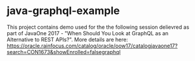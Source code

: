 # java-graphql-example
This project contains demo used for the the following session delievred as part of JavaOne 2017 - "When Should You Look at GraphQL as an Alternative to REST APIs?". More details are here:  https://oracle.rainfocus.com/catalog/oracle/oow17/catalogjavaone17?search=CON1673&showEnrolled=falsegraphql 
